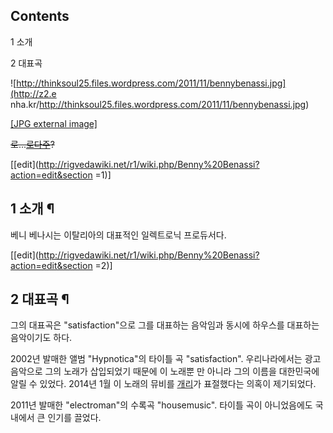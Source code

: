 ## Contents

    

1 소개

2 대표곡

  

![http://thinksoul25.files.wordpress.com/2011/11/bennybenassi.jpg](http://z2.e
nha.kr/http://thinksoul25.files.wordpress.com/2011/11/bennybenassi.jpg)

[[JPG external
image]](http://thinksoul25.files.wordpress.com/2011/11/bennybenassi.jpg)

  
<del>로...[로다주](%EB%A1%9C%EB%8B%A4%EC%A3%BC.md)?</del>

[[edit](http://rigvedawiki.net/r1/wiki.php/Benny%20Benassi?action=edit&section
=1)]

## 1 소개 ¶

베니 베나시는 이탈리아의 대표적인 일렉트로닉 프로듀서다.

[[edit](http://rigvedawiki.net/r1/wiki.php/Benny%20Benassi?action=edit&section
=2)]

## 2 대표곡 ¶

그의 대표곡은 "satisfaction"으로 그를 대표하는 음악임과 동시에 하우스를 대표하는 음악이기도 하다.

  

  
2002년 발매한 앨범 "Hypnotica"의 타이틀 곡 "satisfaction". 우리나라에서는 광고음악으로 그의 노래가 삽입되었기
때문에 이 노래뿐 만 아니라 그의 이름을 대한민국에 알릴 수 있었다. 2014년 1월 이 노래의 뮤비를
[개리](%EA%B0%9C%EB%A6%AC.md)가 표절했다는 의혹이 제기되었다.

  

  
2011년 발매한 "electroman"의 수록곡 "housemusic". 타이틀 곡이 아니었음에도 국내에서 큰 인기를 끌었다.

